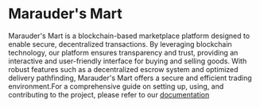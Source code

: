 # Marauder's Mart

Marauder's Mart is a blockchain-based marketplace platform designed to enable secure, decentralized transactions. By leveraging blockchain technology, our platform ensures transparency and trust, providing an interactive and user-friendly interface for buying and selling goods. With robust features such as a decentralized escrow system and optimized delivery pathfinding, Marauder's Mart offers a secure and efficient trading environment.For a comprehensive guide on setting up, using, and contributing to the project, please refer to our [documentation](https://ps-1305.github.io/marauders-mart/)
